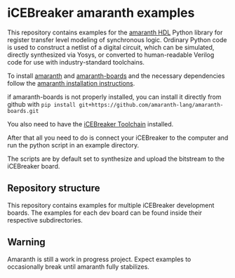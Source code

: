 # iCEBreaker amaranth examples

This repository contains examples for the [amaranth HDL](https://github.com/amaranth-lang/amaranth)
Python library for register transfer level modeling of synchronous logic. Ordinary Python code is
used to construct a netlist of a digital circuit, which can be simulated, directly synthesized via
Yosys, or converted to human-readable Verilog code for use with industry-standard toolchains.

To install [amaranth](https://amaranth-lang.org/docs/amaranth/latest/install.html) and
[amaranth-boards](https://github.com/amaranth-lang/amaranth-boards) and the necessary dependencies
follow the [amaranth installation instructions](https://amaranth-lang.org/docs/amaranth/latest/install.html).

if amaranth-boards is not properly installed, you can install it directly from github with `pip install git+https://github.com/amaranth-lang/amaranth-boards.git`

You also need to have the [iCEBreaker Toolchain](https://github.com/icebreaker-fpga/icebreaker-workshop#toolchain-installation) installed.

After that all you need to do is connect your iCEBreaker to the computer and run the python script
in an example directory.

The scripts are by default set to synthesize and upload the bitstream to the iCEBreaker board.

## Repository structure

This repository contains examples for multiple iCEBreaker development boards.
The examples for each dev board can be found inside their respective
subdirectories.

## Warning
Amaranth is still a work in progress project. Expect examples to occasionally break until amaranth
fully stabilizes.
